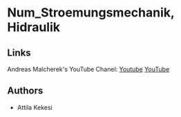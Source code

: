 # Num_Stroemungsmechanik, Hidraulik

## Links
Andreas Malcherek's YouTube Chanel:
[Youtube](https://www.youtube.com/playlist?list=PLeJlNT9hA2Pwn8dEA_oJhoD2xEU9iwYMY)
[YouTube](https://www.youtube.com/c/HydromechanikundWasserbau/search?query=hydraulik)

## Authors
* Attila Kekesi
